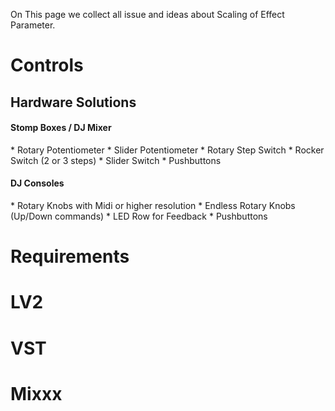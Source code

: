 On This page we collect all issue and ideas about Scaling of Effect
Parameter.

# Controls

## Hardware Solutions

#### Stomp Boxes / DJ Mixer

\* Rotary Potentiometer \* Slider Potentiometer \* Rotary Step Switch \*
Rocker Switch (2 or 3 steps) \* Slider Switch \* Pushbuttons

#### DJ Consoles

\* Rotary Knobs with Midi or higher resolution \* Endless Rotary Knobs
(Up/Down commands) \* LED Row for Feedback \* Pushbuttons

# Requirements

# LV2

# VST

# Mixxx
